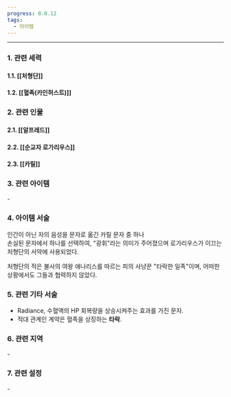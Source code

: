 ```yaml
---
progress: 0.0.12
tags:
  - 아이템
---
```

---
### 1. 관련 세력 
#### 1.1. [[처형단]]
#### 1.2. [[혈족(카인허스트)]]

### 2. 관련 인물
#### 2.1. [[알프레드]]
#### 2.2. [[순교자 로가리우스]]
#### 2.3. [[카릴]]

### 3. 관련 아이템
\-

### 4. 아이템 서술
인간이 아닌 자의 음성을 문자로 옮긴 카릴 문자 중 하나  
손실된 문자에서 하나를 선택하여, "광휘"라는 의미가 주어졌으며 로가리우스가 이끄는 처형단의 서약에 사용되었다.  
  
처형단의 적은 불사의 여왕 애나리스를 따르는 피의 사냥꾼 "타락한 일족"이며, 어떠한 상황에서도 그들과 협력하지 않았다.

### 5. 관련 기타 서술
- Radiance, 수혈액의 HP 회복량을 상승시켜주는 효과를 가진 문자.
- 적대 관계인 계약은 혈족을 상징하는 **타락**.

### 6. 관련 지역
\-

### 7. 관련 설정
\-
